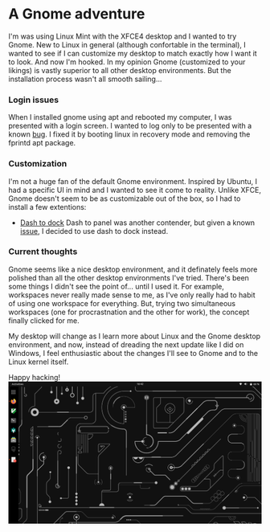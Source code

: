 # A Gnome adventure

I'm was using Linux Mint with the XFCE4 desktop and I wanted to try Gnome. New to Linux 
in general (although confortable in the terminal), I wanted to see if I can customize my desktop 
to match exactly how I want it to look. 
And now I'm hooked. In my opinion Gnome (customized to your likings) is vastly superior to 
all other desktop environments. But the installation process wasn't all smooth sailing...

### Login issues
When I installed gnome using apt and rebooted my computer, I was presented with a login 
screen. I wanted to log only to be presented with a known [bug](https://bugzilla.redhat.com/show_bug.cgi?id=1933520). 
I fixed it by booting linux in recovery mode and removing the fprintd apt package. 

### Customization
I'm not a huge fan of the default Gnome environment. Inspired by Ubuntu, I had a specific UI in mind 
and I wanted to see it come to reality. Unlike XFCE, Gnome doesn't seem to be as customizable out of the box, so I had 
to install a few extentions:

- [Dash to dock](https://extensions.gnome.org/extension/307/dash-to-dock/) 
  Dash to panel was another contender, but given a known [issue](https://github.com/home-sweet-gnome/dash-to-panel/issues/1326), 
  I decided to use dash to dock instead.

### Current thoughts
Gnome seems like a nice desktop environment, and it definately feels more polished 
than all the other desktop environments I've tried. There's been some things I didn't 
see the point of... until I used it. For example, workspaces never really made sense to me, 
as I've only really had to habit of using one workspace for everything. But, trying two 
simultaneous workspaces (one for procrastnation and the other for work), the concept 
finally clicked for me.

My desktop will change as I learn more about Linux and the Gnome desktop environment, 
and now, instead of dreading the next update like I did on Windows, I feel enthusiastic 
about the changes I'll see to Gnome and to the Linux kernel itself.

Happy hacking!
![desktop](desktop-environment.png)

